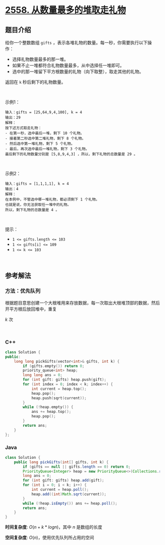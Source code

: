 # [2558. 从数量最多的堆取走礼物](https://leetcode.cn/problems/take-gifts-from-the-richest-pile/)

## 题目介绍

给你一个整数数组 `gifts` ，表示各堆礼物的数量。每一秒，你需要执行以下操作：

-   选择礼物数量最多的那一堆。
-   如果不止一堆都符合礼物数量最多，从中选择任一堆即可。
-   选中的那一堆留下平方根数量的礼物（向下取整），取走其他的礼物。

返回在 `k` 秒后剩下的礼物数量。

<br>

示例1：

```
输入：gifts = [25,64,9,4,100], k = 4
输出：29
解释： 
按下述方式取走礼物：
- 在第一秒，选中最后一堆，剩下 10 个礼物。
- 接着第二秒选中第二堆礼物，剩下 8 个礼物。
- 然后选中第一堆礼物，剩下 5 个礼物。
- 最后，再次选中最后一堆礼物，剩下 3 个礼物。
最后剩下的礼物数量分别是 [5,8,9,4,3] ，所以，剩下礼物的总数量是 29 。
```

<br>

示例2：

```
输入：gifts = [1,1,1,1], k = 4
输出：4
解释：
在本例中，不管选中哪一堆礼物，都必须剩下 1 个礼物。 
也就是说，你无法获取任一堆中的礼物。 
所以，剩下礼物的总数量是 4 。
```

<br>

提示：

-   `1 <= gifts.length <= 103`
-   `1 <= gifts[i] <= 109`
-   `1 <= k <= 103`

<br>

## 参考解法

### 方法：优先队列
根据题目意思创建一个大根堆用来存放数据，每一次取出大根堆顶部的数据，然后开平方根后放回堆中，重复 

$k$ 次

<br>

### **C++**
```C++
class Solution {
public:
    long long pickGifts(vector<int>& gifts, int k) {
        if (gifts.empty()) return 0;
        priority_queue<int> heap;
        long long ans = 0;
        for (int gift: gifts) heap.push(gift);
        for (int index = 0; index < k; index++) {
            int current = heap.top();
            heap.pop();
            heap.push(sqrt(current));
        }
        while (!heap.empty()) {
            ans += heap.top();
            heap.pop();
        }
        return ans;
    }
};
```
### **Java**

```Java
class Solution {
    public long pickGifts(int[] gifts, int k) {
        if (gifts == null || gifts.length == 0) return 0;
        PriorityQueue<Integer> heap = new PriorityQueue<>(Collections.reverseOrder());
        long ans = 0;
        for (int gift: gifts) heap.add(gift);
        for (int i = 0; i < k; i++) {
            int current = heap.poll();
            heap.add((int)Math.sqrt(current));
        }
        while (!heap.isEmpty()) ans += heap.poll();
        return ans;
    }
}
```

**时间复杂度**: $O(n + k * logn)$，其中 $n$ 是数组的长度

**空间复杂度**: $O(n)$，使用优先队列所占用的空间